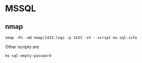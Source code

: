 # MSSQL

## nmap

```shell
nmap -Pn -oN nmap/1433.logs -p 1433 -sV --script ms-sql-info
```

Other scripts are

```shell
ms-sql-empty-password
```
